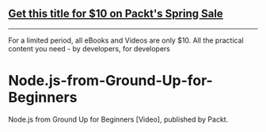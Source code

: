## [Get this title for $10 on Packt's Spring Sale](https://www.packt.com/V16934?utm_source=github&utm_medium=packt-github-repo&utm_campaign=spring_10_dollar_2022)
-----
For a limited period, all eBooks and Videos are only $10. All the practical content you need \- by developers, for developers

# Node.js-from-Ground-Up-for-Beginners
Node.js from Ground Up for Beginners [Video], published by Packt.
